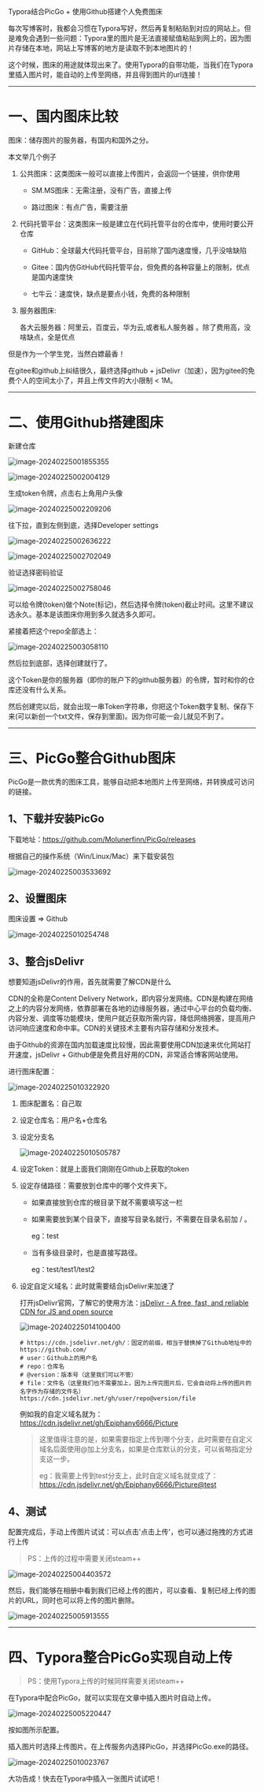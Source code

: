 Typora结合PicGo + 使用Github搭建个人免费图床



每次写博客时，我都会习惯在Typora写好，然后再复制粘贴到对应的网站上。但是难免会遇到一些问题：Typora里的图片是无法直接赋值粘贴到网上的，因为图片存储在本地，网站上写博客的地方是读取不到本地图片的！

这个时候，图床的用途就体现出来了。使用Typora的自带功能，当我们在Typora里插入图片时，能自动的上传至网络，并且得到图片的url连接！

---

# 一、国内图床比较

图床：储存图片的服务器，有国内和国外之分。

本文举几个例子

1. 公共图床：这类图床一般可以直接上传图片，会返回一个链接，供你使用

   - SM.MS图床：无需注册，没有广告，直接上传

   - 路过图床：有点广告，需要注册

2. 代码托管平台：这类图床一般是建立在代码托管平台的仓库中，使用时要公开仓库

   - GitHub：全球最大代码托管平台，目前除了国内速度慢，几乎没啥缺陷

   - Gitee：国内仿GitHub代码托管平台，但免费的各种容量上的限制，优点是国内速度快
   - 七牛云：速度快，缺点是要点小钱，免费的各种限制

3. 服务器图床:

   各大云服务器：阿里云，百度云，华为云,或者私人服务器 。除了费用高，没啥缺点，全是优点

但是作为一个学生党，当然白嫖最香！

在gitee和github上纠结很久，最终选择github + jsDelivr（加速），因为gitee的免费个人的空间太小了，并且上传文件的大小限制 < 1M。

---

# 二、使用Github搭建图床

新建仓库

![image-20240225001855355](E:\BaiduSyncdisk\other\otherByOther\blog\Typora结合PicGo\assets\image-20240225001855355.png)

![image-20240225002004129](E:\BaiduSyncdisk\other\otherByOther\blog\Typora结合PicGo\assets\image-20240225002004129.png)

生成token令牌，点击右上角用户头像

![image-20240225002209206](E:\BaiduSyncdisk\other\otherByOther\blog\Typora结合PicGo\assets\image-20240225002209206.png)

往下拉，直到左侧到底，选择Developer settings

![image-20240225002636222](E:\BaiduSyncdisk\other\otherByOther\blog\Typora结合PicGo\assets\image-20240225002636222.png)

![image-20240225002702049](E:\BaiduSyncdisk\other\otherByOther\blog\Typora结合PicGo\assets\image-20240225002702049.png)

验证选择密码验证

![image-20240225002758046](E:\BaiduSyncdisk\other\otherByOther\blog\Typora结合PicGo\assets\image-20240225002758046.png)

可以给令牌(token)做个Note(标记)，然后选择令牌(token)截止时间。这里不建议选永久。基本是该图床你用到多久就选多久即可。

紧接着把这个repo全部选上：

![image-20240225003058110](E:\BaiduSyncdisk\other\otherByOther\blog\Typora结合PicGo\assets\image-20240225003058110.png)

然后拉到底部，选择创建就行了。

这个Token是你的服务器（即你的账户下的github服务器）的令牌，暂时和你的仓库还没有什么关系。

然后创建完以后，就会出现一串Token字符串，你把这个Token数字复制、保存下来(可以新创一个txt文件，保存到里面)。因为你可能一会儿就见不到了。

---

# 三、PicGo整合Github图床

PicGo是一款优秀的图床工具，能够自动把本地图片上传至网络，并转换成可访问的链接。

## 1、下载并安装PicGo

下载地址：https://github.com/Molunerfinn/PicGo/releases

根据自己的操作系统（Win/Linux/Mac）来下载安装包

![image-20240225003533692](E:\BaiduSyncdisk\other\otherByOther\blog\Typora结合PicGo\assets\image-20240225003533692.png)



## 2、设置图床

图床设置 => Github

![image-20240225010254748](E:\BaiduSyncdisk\other\otherByOther\blog\Typora结合PicGo\assets\image-20240225010254748.png)



## 3、整合jsDelivr

想要知道jsDelivr的作用，首先就需要了解CDN是什么

CDN的全称是Content Delivery Network，即内容分发网络。CDN是构建在网络之上的内容分发网络，依靠部署在各地的边缘服务器，通过中心平台的负载均衡、内容分发、调度等功能模块，使用户就近获取所需内容，降低网络拥塞，提高用户访问响应速度和命中率。CDN的关键技术主要有内容存储和分发技术。

由于Github的资源在国内加载速度比较慢，因此需要使用CDN加速来优化网站打开速度，jsDelivr + Github便是免费且好用的CDN，非常适合博客网站使用。

进行图床配置：

![image-20240225010322920](E:\BaiduSyncdisk\other\otherByOther\blog\Typora结合PicGo\assets\image-20240225010322920.png)

1. 图床配置名：自己取

2. 设定仓库名：用户名+仓库名

3. 设定分支名

   ![image-20240225010505787](E:\BaiduSyncdisk\other\otherByOther\blog\Typora结合PicGo\assets\image-20240225010505787.png)

4. 设定Token：就是上面我们刚刚在Github上获取的token

5. 设定存储路径：需要放到仓库中的哪个文件夹下。

   - 如果直接放到仓库的根目录下就不需要填写这一栏

   - 如果需要放到某个目录下，直接写目录名就行，不需要在目录名前加 / 。

     eg：test

   - 当有多级目录时，也是直接写路径。

     eg：test/test1/test2

6. 设定自定义域名：此时就需要结合jsDelivr来加速了

   打开jsDelivr官网，了解它的使用方法：[jsDelivr - A free, fast, and reliable CDN for JS and open source](https://www.jsdelivr.com/?docs=gh)

   ![image-20240225014100400](E:\BaiduSyncdisk\other\otherByOther\blog\Typora结合PicGo\assets\image-20240225014100400.png)

   ~~~shell
   # https://cdn.jsdelivr.net/gh/：固定的前缀，相当于替换掉了Github地址中的https://github.com/
   # user：Github上的用户名
   # repo：仓库名
   # @version：版本号（这里我们可以不管）
   # file：文件名（这里我们也不需要加上，因为上传完图片后，它会自动将上传的图片的名字作为存储的文件名）
   https://cdn.jsdelivr.net/gh/user/repo@version/file
   ~~~

   例如我的自定义域名就为：https://cdn.jsdelivr.net/gh/Epiphany6666/Picture

   > 这里值得注意的是，如果需要指定上传到哪个分支，此时需要在自定义域名后面使用@加上分支名，如果是仓库默认的分支，可以省略指定分支这一步。
   >
   > eg：我需要上传到test分支上，此时自定义域名就变成了：https://cdn.jsdelivr.net/gh/Epiphany6666/Picture@test



## 4、测试

配置完成后，手动上传图片试试：可以点击'点击上传'，也可以通过拖拽的方式进行上传

> PS：上传的过程中需要关闭steam++

![image-20240225004403572](E:\BaiduSyncdisk\other\otherByOther\blog\Typora结合PicGo\assets\image-20240225004403572.png)

然后，我们能够在相册中看到我们已经上传的图片，可以查看、复制已经上传的图片的URL，同时也可以将上传的图片删除。

![image-20240225005913555](E:\BaiduSyncdisk\other\otherByOther\blog\Typora结合PicGo\assets\image-20240225005913555.png)

---

# 四、Typora整合PicGo实现自动上传

> PS：使用Typora上传的时候同样需要关闭steam++

在Typora中配合PicGo，就可以实现在文章中插入图片时自动上传。

![image-20240225005220447](E:\BaiduSyncdisk\other\otherByOther\blog\Typora结合PicGo\assets\image-20240225005220447.png)

按如图所示配置。

插入图片时选择上传图片。在上传服务内选择PicGo，并选择PicGo.exe的路径。

![image-20240225010023767](E:\BaiduSyncdisk\other\otherByOther\blog\Typora结合PicGo\assets\image-20240225010023767.png)

大功告成！快去在Typora中插入一张图片试试吧！